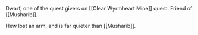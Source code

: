 Dwarf, one of the quest givers on [[Clear Wyrmheart Mine]] quest. Friend of [[Musharib]].

Hew lost an arm, and is far quieter than [[Musharib]].